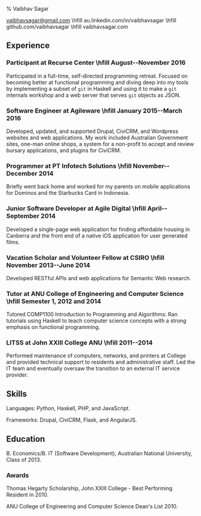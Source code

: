 % Vaibhav Sagar

vaibhavsagar@gmail.com \hfill
au.linkedin.com/in/vaibhavsagar \hfill
github.com/vaibhavsagar \hfill
vaibhavsagar.com

## Experience ##

### Participant at Recurse Center \hfill August--November 2016 ###

Participated in a full-time, self-directed programming retreat. Focused on
becoming better at functional programming and diving deep into my tools by
implementing a subset of `git` in Haskell and using it to make a `git`
internals workshop and a web server that serves `git` objects as JSON.

### Software Engineer at Agileware \hfill January 2015--March 2016 ###

Developed, updated, and supported Drupal, CiviCRM, and Wordpress websites and
web applications. My work included Australian Government sites, one-man online
shops, a system for a non-profit to accept and review bursary applications, and
plugins for CiviCRM.

### Programmer at PT Infotech Solutions \hfill November--December 2014 ###

Briefly went back home and worked for my parents on mobile applications for
Dominos and the Starbucks Card in Indonesia.

### Junior Software Developer at Agile Digital \hfill April--September 2014 ###

Developed a single-page web application for finding affordable housing in
Canberra and the front end of a native iOS application for user generated
films.

### Vacation Scholar and Volunteer Fellow at CSIRO \hfill November 2013--June 2014 ###

Developed RESTful APIs and web applications for Semantic Web research.

### Tutor at ANU College of Engineering and Computer Science \hfill Semester 1, 2012 and 2014 ###

Tutored COMP1100 Introduction to Programming and Algorithms: Ran tutorials
using Haskell to teach computer science concepts with a strong emphasis on
functional programming.

### LITSS at John XXIII College ANU \hfill 2011--2014 ###

Performed maintenance of computers, networks, and printers at College and
provided technical support to residents and administrative staff. Led the IT
team and eventually oversaw the transition to an external IT service provider.

## Skills ##

Languages: Python, Haskell, PHP, and JavaScript.

Frameworks: Drupal, CiviCRM, Flask, and AngularJS.

## Education ##

B. Economics/B. IT (Software Development), Australian National University,
Class of 2013.

### Awards ###

Thomas Hegarty Scholarship, John XXIII College - Best Performing Resident in
2010.

ANU College of Engineering and Computer Science Dean's List 2010.
